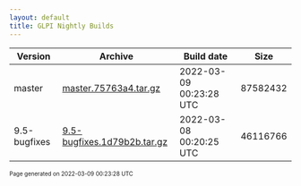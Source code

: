 ```yaml
---
layout: default
title: GLPI Nightly Builds
---
```


Version|Archive|Build date|Size
---|---|---|---
master|[master.75763a4.tar.gz](master.75763a4.tar.gz)|2022-03-09 00:23:28 UTC|87582432
9.5-bugfixes|[9.5-bugfixes.1d79b2b.tar.gz](9.5-bugfixes.1d79b2b.tar.gz)|2022-03-08 00:20:25 UTC|46116766

<font size="1">Page generated on 2022-03-09 00:23:28 UTC</font>
